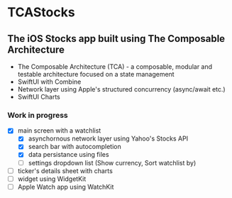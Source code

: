 # TCAStocks
## The iOS Stocks app built using The Composable Architecture 

* The Composable Architecture (TCA) - a composable, modular and testable architecture focused on a state management
* SwiftUI with Combine
* Network layer using Apple's structured concurrency (async/await etc.)
* SwiftUI Charts

### Work in progress

- [x] main screen with a watchlist
  - [x] asynchornous network layer using Yahoo's Stocks API
  - [x] search bar with autocompletion
  - [x] data persistance using files 
  - [ ] settings dropdown list (Show currency, Sort watchlist by)
- [ ] ticker's details sheet with charts
- [ ] widget using WidgetKit
- [ ] Apple Watch app using WatchKit
